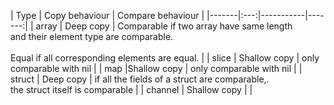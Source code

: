 | Type  | Copy behaviour | Compare behaviour |
|-------|:---:|-----------|-------:|
| array  | Deep copy | Comparable if two array have same length<br>and their element type are comparable.<br><br>Equal if all corresponding elements are equal. |
| slice | Shallow copy | only comparable with nil |
| map |Shallow copy  | only comparable with nil |
| struct | Deep copy | if all the fields of a struct are comparable,.<br>the struct itself is comparable |
| channel | Shallow copy | |

